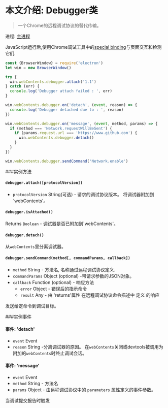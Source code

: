 # 本文介绍: Debugger类

> 一个Chrome的远程调试协议的替代传输。

进程: [主进程](../glossary.md#main-process)

JavaScript运行后,使用Chrome调试工具中的[special binding][rdp]与页面交互和检测它们.


```javascript
const {BrowserWindow} = require('electron')
let win = new BrowserWindow()

try {
  win.webContents.debugger.attach('1.1')
} catch (err) {
  console.log('Debugger attach failed : ', err)
}

win.webContents.debugger.on('detach', (event, reason) => {
  console.log('Debugger detached due to : ', reason)
})

win.webContents.debugger.on('message', (event, method, params) => {
  if (method === 'Network.requestWillBeSent') {
    if (params.request.url === 'https://www.github.com') {
      win.webContents.debugger.detach()
    }
  }
})

win.webContents.debugger.sendCommand('Network.enable')
```

###实例方法

#### `debugger.attach([protocolVersion])`
* `protocolVersion`  String(可选) - 请求的调试协议版本。
将调试器附加到`webContents'。

#### `debugger.isAttached()`
Returns `Boolean` - 调试器是否已附加到`webContents'。

#### `debugger.detach()`
从`webContents`里分离调试器。

#### `debugger.sendCommand(method[, commandParams, callback])`

* `method` String - 方法名, 名称通过远程调试协议定义.
* `commandParams` Object (optional) -带请求参数的JSON对象。
* `callback` Function (optional) - 响应方法
  * `error` Object - 错误后的指示命令
  * `result` Any -  由 'returns'属性 在远程调试协议命令描述中 定义 的响应

发送给定命令到调试目标。

###实例事件

#### 事件: 'detach'
* `event` Event
* `reason` String -分离调试器的原因。
在`webContents`关闭或devtools被调用为附加的`webContents`时终止调试会话。



#### 事件: 'message'
* `event` Event
* `method` String - 方法名
* `params` Object - 由远程调试协议中的 `parameters` 属性定义的事件参数。

当调试提交报告时触发

[rdp]: https://developer.chrome.com/devtools/docs/debugger-protocol
[`webContents.findInPage`]: web-contents.md#contentsfindinpagetext-options